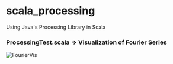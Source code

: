 # scala_processing

Using Java's Processing Library in Scala

### **ProcessingTest.scala** => Visualization of Fourier Series

![FourierVis](http://bilimneguzellan.net/wp-content/uploads/2017/02/saw2-1.gif)


